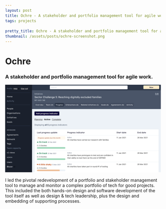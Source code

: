 ```yaml
---
layout: post
title: Ochre - A stakeholder and portfolio management tool for agile work
tags: projects

pretty_title: Ochre - A stakeholder and portfolio management tool for agile work.
thumbnail: /assets/posts/ochre-screenshot.png
---
```


# Ochre

### A stakeholder and portfolio management tool for agile work.

![Screenshot of the digital tool Ochre](/assets/posts/ochre-screenshot.png)

I led the pivotal redevelopment of a portfolio and stakeholder management tool to manage and monitor a complex portfolio of tech for good projects. This included the both hands-on design and software development of the tool itself as well as design & tech leadership, plus the design and embedding of supporting processes.
